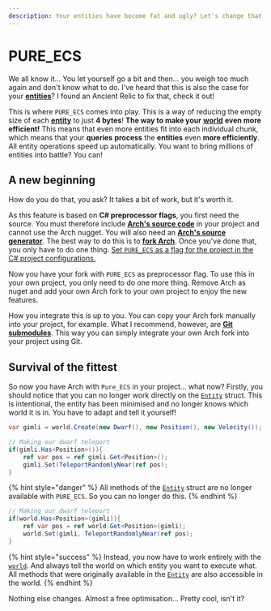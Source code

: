 ```yaml
---
description: Your entities have become fat and ugly? Let's change that!
---
```


# PURE\_ECS

We all know it... You let yourself go a bit and then... you weigh too much again and don't know what to do. I've heard that this is also the case for your [**entities**](../entity.md)? I found an Ancient Relic to fix that, check it out!

This is where `PURE_ECS` comes into play. This is a way of reducing the empty size of each [**entity**](../entity.md) to just **4 bytes**! **The way to make your** [**world**](../world.md) **even more efficient!** This means that even more entities fit into each individual chunk, which means that your **queries** **process** the **entities** even **more efficiently**. All entity operations speed up automatically. You want to bring millions of entities into battle? You can!

## A new beginning

How do you do that, you ask? It takes a bit of work, but it's worth it.&#x20;

As this feature is based on **C# preprocessor flags**, you first need the source. You must therefore include [**Arch's source code**](https://github.com/genaray/Arch/tree/master/src/Arch) in your project and cannot use the Arch nugget. You will also need an [**Arch's source generator**](https://github.com/genaray/Arch/tree/master/src/Arch.SourceGen). The best way to do this is to [**fork Arch**](https://github.com/genaray/Arch/fork). Once you've done that, you only have to do one thing. [Set `PURE_ECS` as a flag for the project in the C# project configurations.](https://www.jetbrains.com/help/rider/Build\_Configurations.html#dgy9hp\_14)

Now you have your fork with `PURE_ECS` as preprocessor flag. To use this in your own project, you only need to do one more thing. Remove Arch as nuget and add your own Arch fork to your own project to enjoy the new features.

How you integrate this is up to you. You can copy your Arch fork manually into your project, for example. What I recommend, however, are [**Git submodules**](https://git-scm.com/book/en/v2/Git-Tools-Submodules). This way you can simply integrate your own Arch fork into your project using Git.

## Survival of the fittest

So now you have Arch with `Pure_ECS` in your project... what now? Firstly, you should notice that you can no longer work directly on the [`Entity`](../entity.md) struct. This is intentional, the entity has been minimised and no longer knows which world it is in. You have to adapt and tell it yourself!

```csharp
var gimli = world.Create(new Dwarf(), new Position(), new Velocity());

// Making our dwarf teleport
if(gimli.Has<Position>()){
    ref var pos = ref gimli.Get<Position>();
    gimli.Set(TeleportRandomlyNear(ref pos);
}
```

{% hint style="danger" %}
All methods of the [`Entity`](../entity.md) struct are no longer available with `PURE_ECS`. So you can no longer do this.
{% endhint %}

```csharp
// Making our dwarf teleport
if(world.Has<Position>(gimli)){
    ref var pos = ref world.Get<Position>(gimli);
    world.Set(gimli, TeleportRandomlyNear(ref pos);
}
```

{% hint style="success" %}
Instead, you now have to work entirely with the [`world`](../world.md). And always tell the world on which entity you want to execute what. All methods that were originally available in the [`Entity`](../entity.md) are also accessible in the world.
{% endhint %}

Nothing else changes. Almost a free optimisation... Pretty cool, isn't it?
